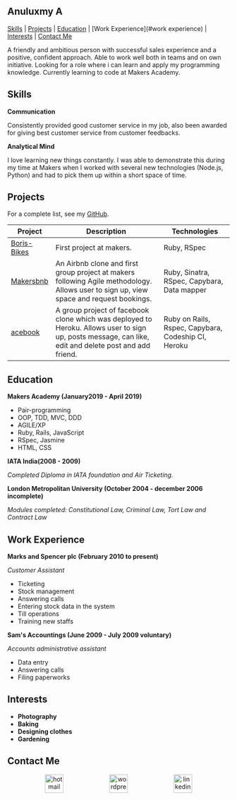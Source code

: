 ## Anuluxmy A

[Skills](#skills) | [Projects](#projects) | [Education](#education) | [Work Experience](#work experience) | [Interests](#interests) | [Contact Me](#contact-me)

<!-- <div align="center"></div> -->


A friendly and ambitious person with successful sales experience and a positive, confident approach. Able to work well both in teams and on own initiative. Looking for a role where i can learn and apply my programming knowledge.
Currently learning to code at Makers Academy.

## Skills

**Communication**

Consistently provided good customer service in my job, also been awarded for giving best customer service from customer feedbacks.

**Analytical Mind**

I love learning new things constantly. I was able to demonstrate this during my time at Makers when I worked with several new technologies (Node.js, Python) and had to pick them up within a short space of time.

## Projects

For a complete list, see my [GitHub](https://github.com/Anuluxmy).

| Project   | Description | Technologies |
|---        |---         |---           |
| [Boris-Bikes](https://github.com/Anuluxmy/Boris-Bikes) | First project at makers. | Ruby, RSpec |
| [Makersbnb](https://github.com/Anuluxmy/Makersbnb) | An Airbnb clone and first group project at makers following Agile methodology. Allows user to sign up, view space and request bookings.| Ruby, Sinatra, RSpec, Capybara, Data mapper |
| [acebook](https://github.com/Anuluxmy/acebook-creators) | A group project of facebook clone which was deployed to Heroku. Allows user to sign up, posts message, can like, edit and delete post and add friend. | Ruby on Rails, Rspec, Capybara, Codeship CI, Heroku |



## Education

**Makers Academy (January2019 - April 2019)**

 * Pair-programming
 * OOP, TDD, MVC, DDD
 * AGILE/XP
 * Ruby, Rails, JavaScript
 * RSpec, Jasmine
 * HTML, CSS

**IATA India(2008 - 2009)**

 *Completed Diploma in IATA foundation and Air Ticketing.*

**London Metropolitan University (October 2004 - december 2006 incomplete)**

 *Modules completed: Constitutional Law, Criminal Law,   Tort Law and Contract Law*

## Work Experience

**Marks and Spencer plc (February 2010 to present)**

*Customer Assistant*

* Ticketing
* Stock management
* Answering calls
* Entering stock data in the system
* Till operations
* Training new staffs

**Sam's Accountings (June 2009 - July 2009 voluntary)**

*Accounts administrative assistant*

* Data entry
* Answering calls
* Filing paperworks

## Interests

* **Photography**
* **Baking**
* **Designing clothes**
* **Gardening**

## Contact Me
<p align="center">

<a href="mailto:anuluxmy.t@hotmail.com">
<img src="http://icons.iconarchive.com/icons/martz90/circle/128/outlook-icon.png" alt="hotmail" hspace="50" height="42" width="42"></a>
<a href="https://anuluxmy.wordpress.com/">
<img src="https://camo.githubusercontent.com/fa348a62cd992c8a9d1a72fa32ea6d1197ed2cf2/68747470733a2f2f64617368626f6172642e736e617063726166742e696f2f736974655f6d656469612f6170706d656469612f323031372f30342f7770636f6d2e706e67" alt="wordpress" hspace="50" height="42" width="42"></a>
<a href="https://www.linkedin.com/in/anuluxmy-a-06b700183/">
<img src="https://www.iconfinder.com/data/icons/free-social-icons/67/linkedin_circle_color-512.png" alt="linkedin" hspace="50" height="42" width="42"></a>
</p>
